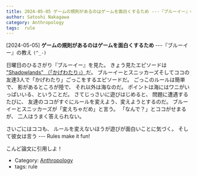```yaml
---
title: 2024-05-05 ゲームの規則があるのはゲームを面白くするため ---『ブルーイー』の教え `(^_-)`
author: Satoshi Nakagawa
category: Anthropology
tags:  rule
---
```


[2024-05-05] **ゲームの規則があるのはゲームを面白くするため**  ---『ブルーイー』の教え `(^_-)`

 日曜日のひるさがり『ブルーイー』を見た。
きょう見たエピソードは
["Shadowlands" （「かげわたり」）](https://www.youtube.com/watch?v=iXx0znW2muQ)だ。
ブルーイーとスニッカーズそしてココの
友達3人で「かげわたり」ごっこをするエピソードだ。
ごっこのルールは簡単で、
影があるところが陸で、
それ以外は海なのだ。
ポイントは海にはワニがいっぱいいる、ということだ。
さてじっさいに遊びはじめると、
問題に遭遇するたびに、
友達のココがすぐにルールを変えよう、変えようとするのだ。
ブルーイーとスニッカーズが「変えちゃだめ」と言う。
「なんで？」とココがせまるが、
二人はうまく答えられない。

 さいごにはココも、
ルールを変えないほうが遊びが面白いことに気づく。
そして彼女は言う ---
Rules make it fun!

 こんど論文に引用しよ！

- Category: [Anthropology](https://merapano.github.io/categories.html#Anthropology)
- tags:  rule
